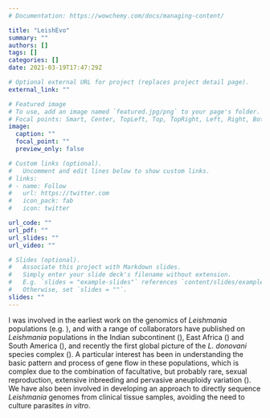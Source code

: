 ```yaml
---
# Documentation: https://wowchemy.com/docs/managing-content/

title: "LeishEvo"
summary: ""
authors: []
tags: []
categories: []
date: 2021-03-19T17:47:29Z

# Optional external URL for project (replaces project detail page).
external_link: ""

# Featured image
# To use, add an image named `featured.jpg/png` to your page's folder.
# Focal points: Smart, Center, TopLeft, Top, TopRight, Left, Right, BottomLeft, Bottom, BottomRight.
image:
  caption: ""
  focal_point: ""
  preview_only: false

# Custom links (optional).
#   Uncomment and edit lines below to show custom links.
# links:
# - name: Follow
#   url: https://twitter.com
#   icon_pack: fab
#   icon: twitter

url_code: ""
url_pdf: ""
url_slides: ""
url_video: ""

# Slides (optional).
#   Associate this project with Markdown slides.
#   Simply enter your slide deck's filename without extension.
#   E.g. `slides = "example-slides"` references `content/slides/example-slides.md`.
#   Otherwise, set `slides = ""`.
slides: ""
---
```


I was involved in the earliest work on the genomics of *Leishmania* populations (e.g. ), and with a range of collaborators have published on *Leishmania* populations in the Indian subcontinent (), East Africa () and South America (), and recently the first global picture of the *L. donovani* species complex (). A particular interest has been in understanding the basic pattern and process of gene flow in these populations, which is complex due to the combination of facultative, but probably rare, sexual reproduction, extensive inbreeding and pervasive aneuploidy variation (). We have also been involved in developing an approach to directly sequence *Leishmania* genomes from clinical tissue samples, avoiding the need to culture parasites *in vitro*.
